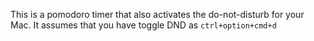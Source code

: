 This is a pomodoro timer that also activates the do-not-disturb for your Mac. It assumes that you have toggle DND as `ctrl+option+cmd+d`
